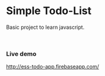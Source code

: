 # Simple Todo-List
Basic project to learn javascript.

&nbsp;
### Live demo
http://ess-todo-app.firebaseapp.com/